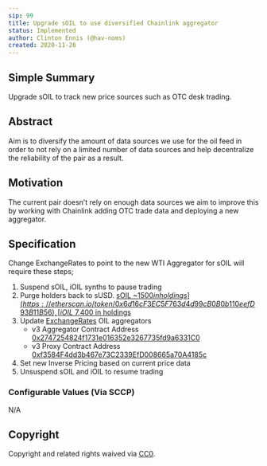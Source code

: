 ```yaml
---
sip: 99
title: Upgrade sOIL to use diversified Chainlink aggregator
status: Implemented
author: Clinton Ennis (@hav-noms)
created: 2020-11-26
---
```


## Simple Summary

<!--"If you can't explain it simply, you don't understand it well enough." Simply describe the outcome the proposed changes intends to achieve. This should be non-technical and accessible to a casual community member.-->

Upgrade sOIL to track new price sources such as OTC desk trading.

## Abstract

<!--A short (~200 word) description of the proposed change, the abstract should clearly describe the proposed change. This is what *will* be done if the SIP is implemented, not *why* it should be done or *how* it will be done. If the SIP proposes deploying a new contract, write, "we propose to deploy a new contract that will do x".-->

Aim is to diversify the amount of data sources we use for the oil feed in order to not rely on a limited number of data sources and help decentralize the reliability of the pair as a result.


## Motivation

<!--This is the problem statement. This is the *why* of the SIP. It should clearly explain *why* the current state of the protocol is inadequate.  It is critical that you explain *why* the change is needed, if the SIP proposes changing how something is calculated, you must address *why* the current calculation is inaccurate or wrong. This is not the place to describe how the SIP will address the issue!-->

The current pair doesn’t rely on enough data sources we aim to improve this by working with Chainlink adding OTC trade data and deploying a new aggregator.


## Specification

<!--The specification should describe the syntax and semantics of any new feature, there are five sections
1. Overview
2. Rationale
3. Technical Specification
4. Test Cases
5. Configurable Values
-->

Change ExchangeRates to point to the new WTI Aggregator for sOIL will require these steps;

1. Suspend sOIL, iOIL synths to pause trading
2. Purge holders back to sUSD. [sOIL ~$1500 in holdings](https://etherscan.io/token/0x6d16cF3EC5F763d4d99cB0B0b110eefD93B11B56), [iOIL ~$7,400 in holdings](https://etherscan.io/token/0xa5a5df41883cdc00c4ccc6e8097130535399d9a3)
3. Update [ExchangeRates](http://contracts.synthetix.io/ExchangeRates) OIL aggregators
    - v3 Aggregator Contract Address [0x2747254824f1731e016352e3267735fd9a6331C0](https://etherscan.io/address/0x2747254824f1731e016352e3267735fd9a6331C0)
    - v3 Proxy Contract Address [0xf3584F4dd3b467e73C2339EfD008665a70A4185c](https://etherscan.io/address/0xf3584F4dd3b467e73C2339EfD008665a70A4185c)
4. Set new Inverse Pricing based on current price data
5. Unsuspend sOIL and iOIL to resume trading


### Configurable Values (Via SCCP)

<!--Please list all values configurable via SCCP under this implementation.-->

N/A

## Copyright

Copyright and related rights waived via [CC0](https://creativecommons.org/publicdomain/zero/1.0/).
